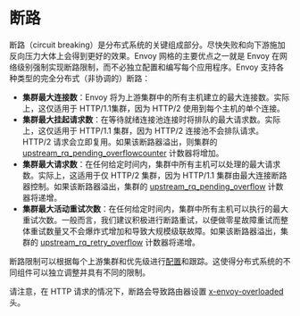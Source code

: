 # 断路

断路（circuit breaking）是分布式系统的关键组成部分。尽快失败和向下游施加反向压力大体上会得到更好的效果。Envoy 网格的主要优点之一就是 Envoy 在网络级别强制实现断路限制，而不必独立配置和编写每个应用程序。Envoy 支持各种类型的完全分布式（非协调的）断路：

- **集群最大连接数**：Envoy 将为上游集群中的所有主机建立的最大连接数。实际上，这仅适用于 HTTP/1.1集群，因为 HTTP/2 使用到每个主机的单个连接。
- **集群最大挂起请求数**：在等待就绪连接池连接时将排队的最大请求数。实际上，这仅适用于 HTTP/1.1 集群，因为 HTTP/2 连接池不会排队请求。HTTP/2 请求会立即复用。如果该断路器溢出，则集群的[upstream_rq_pending_overflowcounter](../../configuration/cluster_manager/cluster_stats.md#config-cluster-manager-cluster-stats) 计数器将增加。
- **集群最大请求数**：在任何给定时间内，集群中所有主机可以处理的最大请求数。实际上，这适用于仅 HTTP/2 集群，因为 HTTP/1.1 集群由最大连接断路器控制。如果该断路器溢出，集群的 [upstream_rq_pending_overflow](../../configuration/cluster_manager/cluster_stats.md#config-cluster-manager-cluster-stats) 计数器将递增。
- **集群最大活动重试次数**：在任何给定时间内，集群中所有主机可以执行的最大重试次数。一般而言，我们建议积极进行断路重试，以便做零星故障重试而整体重试数量又不会爆炸式增加和导致大规模级联故障。如果该断路器溢出，集群的 [upstream_rq_retry_overflow](../../configuration/cluster_manager/cluster_stats.md#config-cluster-manager-cluster-stats) 计数器将递增。

断路限制可以根据每个上游集群和优先级进行[配置](../../configuration/cluster_manager/cluster_circuit_breakers.md#config-cluster-manager-cluster-circuit-breakers)和跟踪。这使得分布式系统的不同组件可以独立调整并具有不同的限制。

请注意，在 HTTP 请求的情况下，断路会导致路由器设置 [x-envoy-overloaded](../../configuration/http_filters/router_filter.md#config-http-filters-router-x-envoy-overloaded) 头。